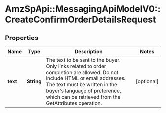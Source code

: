 # AmzSpApi::MessagingApiModelV0::CreateConfirmOrderDetailsRequest

## Properties
Name | Type | Description | Notes
------------ | ------------- | ------------- | -------------
**text** | **String** | The text to be sent to the buyer. Only links related to order completion are allowed. Do not include HTML or email addresses. The text must be written in the buyer&#x27;s language of preference, which can be retrieved from the GetAttributes operation. | [optional] 

